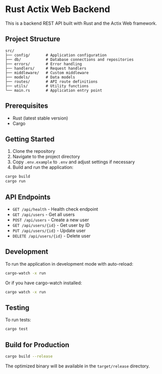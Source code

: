 # Rust Actix Web Backend

This is a backend REST API built with Rust and the Actix Web framework.

## Project Structure

```
src/
├── config/       # Application configuration
├── db/           # Database connections and repositories
├── errors/       # Error handling
├── handlers/     # Request handlers
├── middleware/   # Custom middleware
├── models/       # Data models
├── routes/       # API route definitions
├── utils/        # Utility functions
└── main.rs       # Application entry point
```

## Prerequisites

- Rust (latest stable version)
- Cargo

## Getting Started

1. Clone the repository
2. Navigate to the project directory
3. Copy `.env.example` to `.env` and adjust settings if necessary
4. Build and run the application:

```bash
cargo build
cargo run
```

## API Endpoints

- `GET /api/health` - Health check endpoint
- `GET /api/users` - Get all users
- `POST /api/users` - Create a new user
- `GET /api/users/{id}` - Get user by ID
- `PUT /api/users/{id}` - Update user
- `DELETE /api/users/{id}` - Delete user

## Development

To run the application in development mode with auto-reload:

```bash
cargo-watch -x run
```

Or if you have cargo-watch installed:

```bash
cargo watch -x run
```

## Testing

To run tests:

```bash
cargo test
```

## Build for Production

```bash
cargo build --release
```

The optimized binary will be available in the `target/release` directory.
